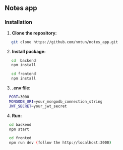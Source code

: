 ## Notes app
### Installation
1. **Clone the repository:**
```sh
   git clone https://github.com/nmtun/notes_app.git
```
2. **Install package:**
```sh
   cd  backend
   npm install
```
```sh
   cd frontend
   npm install
```
3. **.env file:**
```sh
  PORT=3000
  MONGODB_URI=your_mongodb_connection_string
  JWT_SECRET=your_jwt_secret
```
4. **Run:**
```sh
  cd backend
  npm start
```
```sh
  cd fronted
  npm run dev (follow the http://localhost:3000)
```
